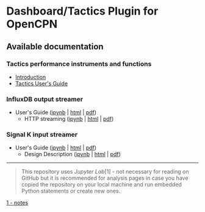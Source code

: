 # Dashboard/Tactics Plugin for OpenCPN

## Available documentation

### Tactics performance instruments and functions
* [Introduction](Tactics.md)
* [Tactics User's Guide](tactics_pi.pdf)

### InfluxDB output streamer
* User's Guide ([ipynb](influxdb/InfluxDBStreamer.ipynb) | [html](influxdb/InfluxDBStreamer.html) | [pdf](influxdb/InfluxDBStreamer.pdf))
    * HTTP streaming ([ipynb](influxdb/StreamingToDockerInfluxDB.ipynb) | [html](influxdb/StreamingToDockerInfluxDB.html) | [pdf](influxdb/StreamingToDockerInfluxDB.pdf))

### Signal K input streamer
* User's Guide ([ipynb](signalk/SignalKInputStreamerUsage.ipynb) | [html](signalk/SignalKInputStreamerUsage.html) | [pdf](signalk/SignalKInputStreamerUsage.pdf))
    * Design Description ([ipynb](signalk/SignalKInputStreamer.ipynb) | [html](signalk/SignalKInputStreamer.html) | [pdf](signalk/SignalKInputStreamer.pdf))


---
> This repository uses _Jupyter Lab_[1] - not necessary for reading on GitHub but it is recommended for analysis pages in case you have copied the repository on your local machine and run embedded Python statements or create new ones.

[1 - notes](jupyter/notes.md)
